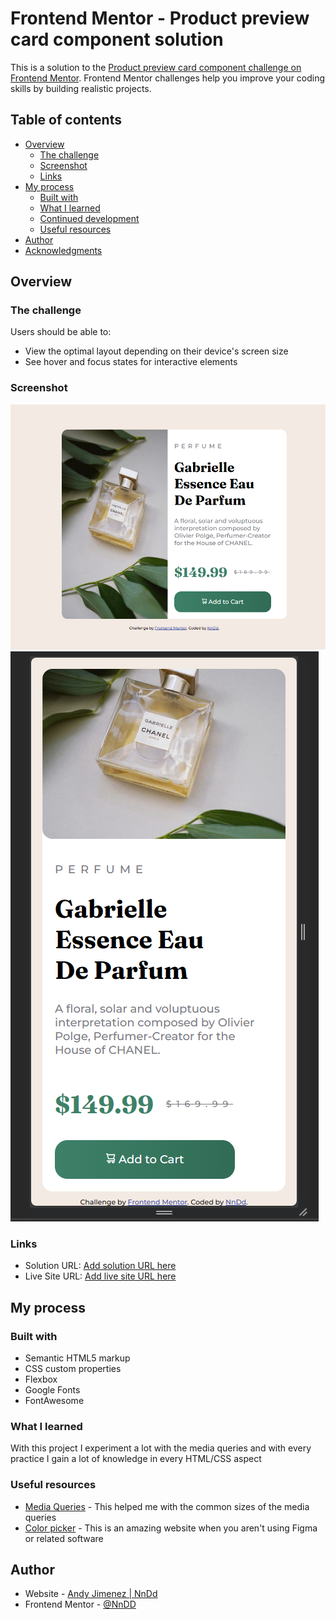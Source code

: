 # Frontend Mentor - Product preview card component solution

This is a solution to the [Product preview card component challenge on Frontend Mentor](https://www.frontendmentor.io/challenges/product-preview-card-component-GO7UmttRfa). Frontend Mentor challenges help you improve your coding skills by building realistic projects. 

## Table of contents

- [Overview](#overview)
  - [The challenge](#the-challenge)
  - [Screenshot](#screenshot)
  - [Links](#links)
- [My process](#my-process)
  - [Built with](#built-with)
  - [What I learned](#what-i-learned)
  - [Continued development](#continued-development)
  - [Useful resources](#useful-resources)
- [Author](#author)
- [Acknowledgments](#acknowledgments)


## Overview

### The challenge

Users should be able to:

- View the optimal layout depending on their device's screen size
- See hover and focus states for interactive elements

### Screenshot

![](/screenshots/desktop.png)
![](/screenshots/mobile.png)



### Links

- Solution URL: [Add solution URL here](https://github.com/Nn-Dd/Product_previewcard_component)
- Live Site URL: [Add live site URL here](https://nn-dd.github.io/Product_previewcard_component/)

## My process

### Built with

- Semantic HTML5 markup
- CSS custom properties
- Flexbox
- Google Fonts
- FontAwesome


### What I learned

With this project I experiment a lot with the media queries and with every practice I gain a lot of knowledge in every HTML/CSS aspect


### Useful resources

- [Media Queries](https://css-tricks.com/snippets/css/media-queries-for-standard-devices/) - This helped me with the common sizes of the media queries
- [Color picker](https://imagecolorpicker.com/en) - This is an amazing website when you aren't using Figma or related software

## Author

- Website - [Andy Jimenez | NnDd](https://github.com/Nn-Dd)
- Frontend Mentor - [@NnDD](https://www.frontendmentor.io/profile/Nn-Dd)
